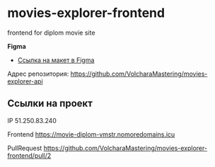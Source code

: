 # movies-explorer-frontend

frontend for diplom movie site

**Figma**

- [Ссылка на макет в Figma](https://disk.yandex.ru/d/KzUygMLgMYpoRQ)

Адрес репозитория: https://github.com/VolcharaMastering/movies-explorer-api

## Ссылки на проект

IP 51.250.83.240

Frontend https://movie-diplom-vmstr.nomoredomains.icu

PullRequest https://github.com/VolcharaMastering/movies-explorer-frontend/pull/2
